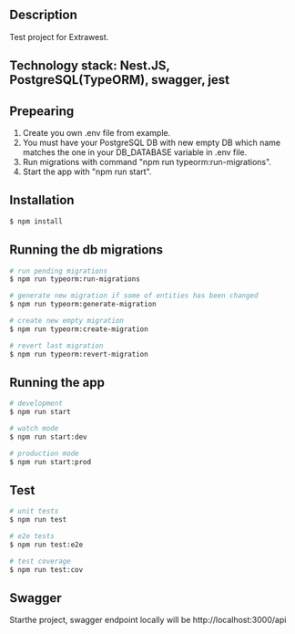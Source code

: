 ## Description

Test project for Extrawest.
## Technology stack: Nest.JS, PostgreSQL(TypeORM), swagger, jest

## Prepearing
1. Create you own .env file from example.
2. You must have your PostgreSQL DB with new empty DB which name matches the one in your DB_DATABASE variable in .env file.
3. Run migrations with command "npm run typeorm:run-migrations".
4. Start the app with "npm run start".

## Installation

```bash
$ npm install
```

## Running the db migrations

```bash
# run pending migrations
$ npm run typeorm:run-migrations

# generate new migration if some of entities has been changed
$ npm run typeorm:generate-migration

# create new empty migration
$ npm run typeorm:create-migration

# revert last migration
$ npm run typeorm:revert-migration
```

## Running the app

```bash
# development
$ npm run start

# watch mode
$ npm run start:dev

# production mode
$ npm run start:prod
```

## Test

```bash
# unit tests
$ npm run test

# e2e tests
$ npm run test:e2e

# test coverage
$ npm run test:cov
```

## Swagger

Starthe project, swagger endpoint locally will be http://localhost:3000/api
